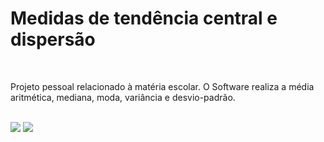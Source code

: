 <h1>Medidas de tendência central e dispersão</h1>
<br>
<p>Projeto pessoal relacionado à matéria escolar. O Software realiza a média aritmética, mediana, moda, variância e desvio-padrão.</p>
<br>
<img src="https://github.com/luigiolivi/medidas-tendencia-central-e-dispersao/blob/master/image/1.png?raw=true">
<img src="https://github.com/luigiolivi/medidas-tendencia-central-e-dispersao/blob/master/image/2.png?raw=true">
